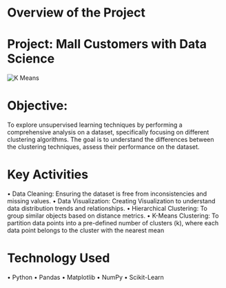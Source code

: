 # Overview of the Project

# Project: Mall Customers with Data Science

![K Means](https://github.com/user-attachments/assets/56bebf78-268a-4f61-84ae-96cd482f4e29)

# Objective:
To explore unsupervised learning techniques by performing a comprehensive analysis on a dataset, specifically focusing on different clustering algorithms. The goal is to understand the differences between the clustering techniques, assess their performance on the dataset.

# Key Activities 
• Data Cleaning: Ensuring the dataset is free from inconsistencies and missing values. 
• Data Visualization: Creating Visualization to understand data distribution trends and relationships.
• Hierarchical Clustering: To group similar objects based on distance metrics.
• K-Means Clustering: To partition data points into a pre-defined number of clusters (k), where each data point belongs to the cluster with the nearest mean

# Technology Used 
• Python 
• Pandas 
• Matplotlib 
• NumPy 
• Scikit-Learn
